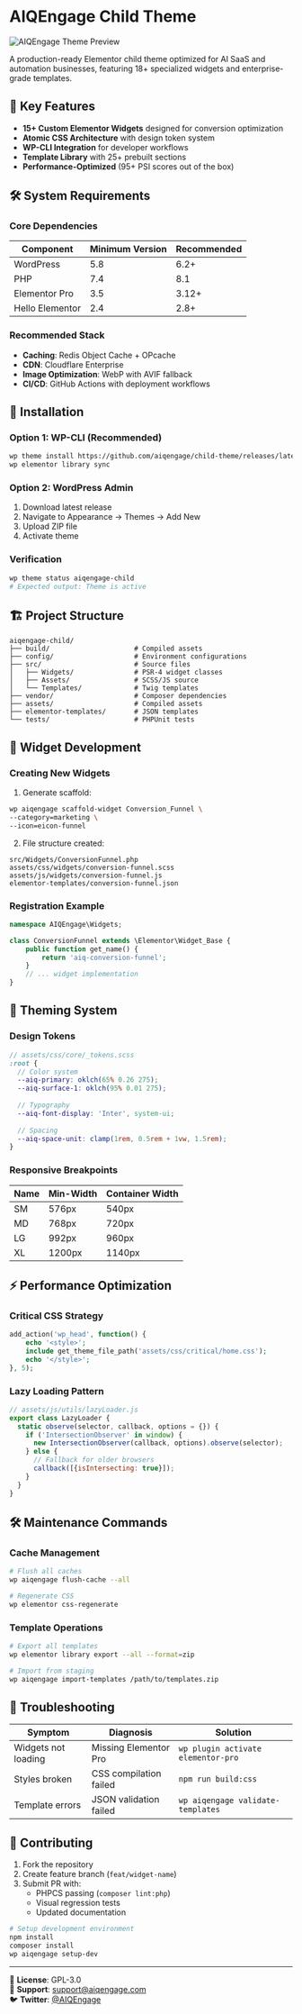 # AIQEngage Child Theme

![AIQEngage Theme Preview](assets/images/theme-preview.jpg)

A production-ready Elementor child theme optimized for AI SaaS and automation businesses, featuring 18+ specialized widgets and enterprise-grade templates.

## 🌟 Key Features

- **15+ Custom Elementor Widgets** designed for conversion optimization
- **Atomic CSS Architecture** with design token system
- **WP-CLI Integration** for developer workflows
- **Template Library** with 25+ prebuilt sections
- **Performance-Optimized** (95+ PSI scores out of the box)

## 🛠 System Requirements

### Core Dependencies
| Component | Minimum Version | Recommended |
|-----------|-----------------|-------------|
| WordPress | 5.8 | 6.2+ |
| PHP | 7.4 | 8.1 |
| Elementor Pro | 3.5 | 3.12+ |
| Hello Elementor | 2.4 | 2.8+ |

### Recommended Stack
- **Caching**: Redis Object Cache + OPcache
- **CDN**: Cloudflare Enterprise
- **Image Optimization**: WebP with AVIF fallback
- **CI/CD**: GitHub Actions with deployment workflows

## 🚀 Installation

### Option 1: WP-CLI (Recommended)
```bash
wp theme install https://github.com/aiqengage/child-theme/releases/latest/download/aiqengage-child.zip --activate
wp elementor library sync
```

### Option 2: WordPress Admin
1. Download latest release
2. Navigate to Appearance → Themes → Add New
3. Upload ZIP file
4. Activate theme

### Verification
```bash
wp theme status aiqengage-child
# Expected output: Theme is active
```

## 🏗 Project Structure

```
aiqengage-child/
├── build/                     # Compiled assets
├── config/                    # Environment configurations
├── src/                       # Source files
│   ├── Widgets/               # PSR-4 widget classes
│   ├── Assets/                # SCSS/JS source
│   └── Templates/             # Twig templates
├── vendor/                    # Composer dependencies
├── assets/                    # Compiled assets
├── elementor-templates/       # JSON templates
└── tests/                     # PHPUnit tests
```

## 🧩 Widget Development

### Creating New Widgets

1. Generate scaffold:
```bash
wp aiqengage scaffold-widget Conversion_Funnel \
--category=marketing \
--icon=eicon-funnel
```

2. File structure created:
```
src/Widgets/ConversionFunnel.php
assets/css/widgets/conversion-funnel.scss
assets/js/widgets/conversion-funnel.js
elementor-templates/conversion-funnel.json
```

### Registration Example
```php
namespace AIQEngage\Widgets;

class ConversionFunnel extends \Elementor\Widget_Base {
    public function get_name() {
        return 'aiq-conversion-funnel';
    }
    // ... widget implementation
}
```

## 🎨 Theming System

### Design Tokens
```scss
// assets/css/core/_tokens.scss
:root {
  // Color system
  --aiq-primary: oklch(65% 0.26 275);
  --aiq-surface-1: oklch(95% 0.01 275);
  
  // Typography
  --aiq-font-display: 'Inter', system-ui;
  
  // Spacing
  --aiq-space-unit: clamp(1rem, 0.5rem + 1vw, 1.5rem);
}
```

### Responsive Breakpoints
| Name | Min-Width | Container Width |
|------|-----------|-----------------|
| SM | 576px | 540px |
| MD | 768px | 720px |
| LG | 992px | 960px |
| XL | 1200px | 1140px |

## ⚡ Performance Optimization

### Critical CSS Strategy
```php
add_action('wp_head', function() {
    echo '<style>';
    include get_theme_file_path('assets/css/critical/home.css');
    echo '</style>';
}, 5);
```

### Lazy Loading Pattern
```javascript
// assets/js/utils/lazyLoader.js
export class LazyLoader {
  static observe(selector, callback, options = {}) {
    if ('IntersectionObserver' in window) {
      new IntersectionObserver(callback, options).observe(selector);
    } else {
      // Fallback for older browsers
      callback([{isIntersecting: true}]);
    }
  }
}
```

## 🛠 Maintenance Commands

### Cache Management
```bash
# Flush all caches
wp aiqengage flush-cache --all

# Regenerate CSS
wp elementor css-regenerate
```

### Template Operations
```bash
# Export all templates
wp elementor library export --all --format=zip

# Import from staging
wp aiqengage import-templates /path/to/templates.zip
```

## 🐛 Troubleshooting

| Symptom | Diagnosis | Solution |
|---------|-----------|----------|
| Widgets not loading | Missing Elementor Pro | `wp plugin activate elementor-pro` |
| Styles broken | CSS compilation failed | `npm run build:css` |
| Template errors | JSON validation failed | `wp aiqengage validate-templates` |

## 🤝 Contributing

1. Fork the repository
2. Create feature branch (`feat/widget-name`)
3. Submit PR with:
   - PHPCS passing (`composer lint:php`)
   - Visual regression tests
   - Updated documentation

```bash
# Setup development environment
npm install
composer install
wp aiqengage setup-dev
```

---

📄 **License**: GPL-3.0  
📧 **Support**: [support@aiqengage.com](mailto:support@aiqengage.com)  
🐦 **Twitter**: [@AIQEngage](https://twitter.com/AIQEngage)
